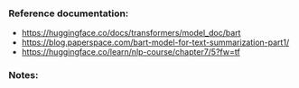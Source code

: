 ### Reference documentation:
- https://huggingface.co/docs/transformers/model_doc/bart
- https://blog.paperspace.com/bart-model-for-text-summarization-part1/
- https://huggingface.co/learn/nlp-course/chapter7/5?fw=tf

### Notes:

